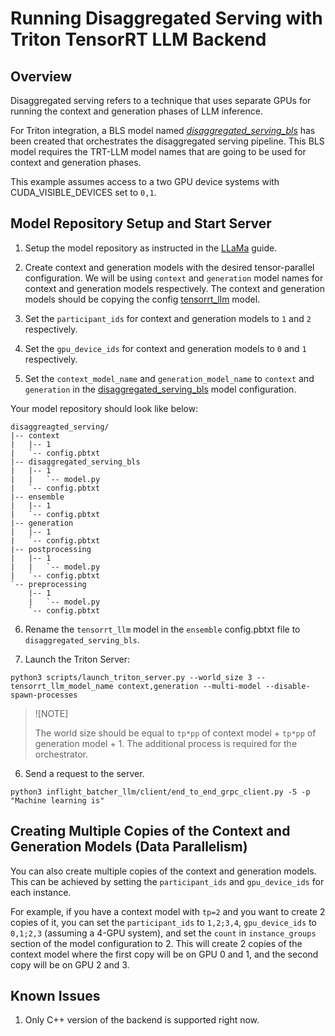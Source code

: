 <!--
# Copyright 2024, NVIDIA CORPORATION & AFFILIATES. All rights reserved.
#
# Redistribution and use in source and binary forms, with or without
# modification, are permitted provided that the following conditions
# are met:
#  * Redistributions of source code must retain the above copyright
#    notice, this list of conditions and the following disclaimer.
#  * Redistributions in binary form must reproduce the above copyright
#    notice, this list of conditions and the following disclaimer in the
#    documentation and/or other materials provided with the distribution.
#  * Neither the name of NVIDIA CORPORATION nor the names of its
#    contributors may be used to endorse or promote products derived
#    from this software without specific prior written permission.
#
# THIS SOFTWARE IS PROVIDED BY THE COPYRIGHT HOLDERS ``AS IS'' AND ANY
# EXPRESS OR IMPLIED WARRANTIES, INCLUDING, BUT NOT LIMITED TO, THE
# IMPLIED WARRANTIES OF MERCHANTABILITY AND FITNESS FOR A PARTICULAR
# PURPOSE ARE DISCLAIMED.  IN NO EVENT SHALL THE COPYRIGHT OWNER OR
# CONTRIBUTORS BE LIABLE FOR ANY DIRECT, INDIRECT, INCIDENTAL, SPECIAL,
# EXEMPLARY, OR CONSEQUENTIAL DAMAGES (INCLUDING, BUT NOT LIMITED TO,
# PROCUREMENT OF SUBSTITUTE GOODS OR SERVICES; LOSS OF USE, DATA, OR
# PROFITS; OR BUSINESS INTERRUPTION) HOWEVER CAUSED AND ON ANY THEORY
# OF LIABILITY, WHETHER IN CONTRACT, STRICT LIABILITY, OR TORT
# (INCLUDING NEGLIGENCE OR OTHERWISE) ARISING IN ANY WAY OUT OF THE USE
# OF THIS SOFTWARE, EVEN IF ADVISED OF THE POSSIBILITY OF SUCH DAMAGE.
!-->

# Running Disaggregated Serving with Triton TensorRT LLM Backend

## Overview

Disaggregated serving refers to a technique that uses separate GPUs for
running the context and generation phases of LLM inference.

For Triton integration, a BLS model named
[_disaggregated\_serving\_bls_](./disaggregated_serving_bls/1/model.py)
has been created that orchestrates the disaggregated serving pipeline. This
BLS model requires the TRT-LLM model names that are going to be used for
context and generation phases.

This example assumes access to a two GPU device systems with CUDA_VISIBLE_DEVICES
set to `0,1`.

## Model Repository Setup and Start Server

1. Setup the model repository as instructed in the [LLaMa](../docs/llama.md)
guide.

2. Create context and generation models with the desired tensor-parallel
configuration. We will be using `context` and `generation` model names for
context and generation models respectively. The context and generation models
should be copying the config
[tensorrt_llm](../inflight_batcher_llm/tensorrt_llm/) model.

3. Set the `participant_ids` for context and generation models to `1` and `2` respectively.

4. Set the `gpu_device_ids` for context and generation models to `0` and `1` respectively.

5. Set the `context_model_name` and `generation_model_name` to `context` and `generation` in the
[disaggregated_serving_bls](./disaggregated_serving_bls/config.pbtxt) model configuration.

Your model repository should look like below:

```
disaggreagted_serving/
|-- context
|   |-- 1
|   `-- config.pbtxt
|-- disaggregated_serving_bls
|   |-- 1
|   |   `-- model.py
|   `-- config.pbtxt
|-- ensemble
|   |-- 1
|   `-- config.pbtxt
|-- generation
|   |-- 1
|   `-- config.pbtxt
|-- postprocessing
|   |-- 1
|   |   `-- model.py
|   `-- config.pbtxt
`-- preprocessing
    |-- 1
    |   `-- model.py
    `-- config.pbtxt
```

6. Rename the `tensorrt_llm` model in the `ensemble` config.pbtxt file to `disaggregated_serving_bls`.

7. Launch the Triton Server:

```
python3 scripts/launch_triton_server.py --world_size 3 --tensorrt_llm_model_name context,generation --multi-model --disable-spawn-processes
```

> ![NOTE]
>
> The world size should be equal to `tp*pp` of context model + `tp*pp` of generation model + 1.
> The additional process is required for the orchestrator.

6. Send a request to the server.

```
python3 inflight_batcher_llm/client/end_to_end_grpc_client.py -S -p "Machine learning is"
```

## Creating Multiple Copies of the Context and Generation Models (Data Parallelism)

You can also create multiple copies of the context and generation models. This can be
achieved by setting the `participant_ids` and `gpu_device_ids` for each instance.

For example, if you have a context model with `tp=2` and you want to create 2
copies of it, you can set the `participant_ids` to `1,2;3,4`,
`gpu_device_ids` to `0,1;2,3` (assuming a 4-GPU system), and set the `count`
in `instance_groups` section of the model configuration to 2. This will create 2
copies of the context model where the first copy will be on GPU 0 and 1, and the
second copy will be on GPU 2 and 3.

## Known Issues

1. Only C++ version of the backend is supported right now.
